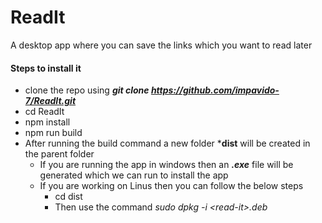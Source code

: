 # ReadIt
A desktop app where you can save the links which you want to read later

#### Steps to install it
+ clone the repo using ***git clone https://github.com/impavido-7/ReadIt.git***
+ cd ReadIt
+ npm install
+ npm run build
+ After running the build command a new folder ***dist** will be created in the parent folder
  + If you are running the app in windows then an ***.exe*** file will be generated which we can run to install the app
  + If you are working on Linus then you can follow the below steps
    + cd dist
    + Then use the command *sudo dpkg -i <_read-it_>.deb*
 
